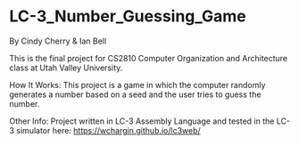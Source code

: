# LC-3_Number_Guessing_Game
 By Cindy Cherry &amp; Ian Bell
 
 This is the final project for CS2810 Computer Organization and Architecture class at Utah Valley University.
 
 How It Works: This project is a game in which the computer randomly generates a number based on a seed and the user tries to guess the number.
 
 Other Info: Project written in LC-3 Assembly Language and tested in the LC-3 simulator here: https://wchargin.github.io/lc3web/
